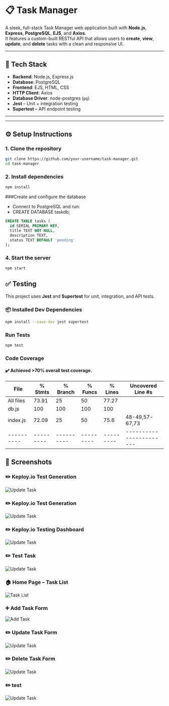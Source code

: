 # 📋 Task Manager

A sleek, full-stack Task Manager web application built with **Node.js**, **Express**, **PostgreSQL**, **EJS**, and **Axios**.  
It features a custom-built RESTful API that allows users to **create**, **view**, **update**, and **delete** tasks with a clean and responsive UI.

---

## 🚀 Tech Stack

- **Backend**: Node.js, Express.js
- **Database**: PostgreSQL
- **Frontend**: EJS, HTML, CSS
- **HTTP Client**: Axios
- **Database Driver**: node-postgres (`pg`)
- **Jest** – Unit + integration testing
- **Supertest** – API endpoint testing

---

---

## ⚙️ Setup Instructions

### 1. Clone the repository

```bash
git clone https://github.com/your-username/task-manager.git
cd task-manager
```

### 2. Install dependencies

```bash
npm install
```

###Create and configure the database
  - Connect to PostgreSQL and run:
  - CREATE DATABASE taskdb;
```SQL
CREATE TABLE tasks (
  id SERIAL PRIMARY KEY,
  title TEXT NOT NULL,
  description TEXT,
  status TEXT DEFAULT 'pending'
);
```

### 4. Start the server
```bash
npm start
```

## ✅ Testing

This project uses **Jest** and **Supertest** for unit, integration, and API tests.

### 📦 Installed Dev Dependencies

```bash
npm install --save-dev jest supertest
```
###  Run Tests

```bash
npm test
```

###  Code Coverage
#### ✔️ Achieved >70% overall test coverage.

File      | % Stmts | % Branch | % Funcs | % Lines | Uncovered Line #s     
----------|---------|----------|---------|---------|-----------------------
All files |   73.91 |       25 |      50 |   77.27 |
db.js     |     100 |      100 |     100 |     100 |
index.js  |   72.09 |       25 |      50 |    75.6 | 48-49,57-67,73
----------|---------|----------|---------|---------|-----------------------




## 📸 Screenshots

### ✏️ Keploy.io Test Generation
![Update Task](./SS/CI_CD_PIPELINE.png)

### ✏️ Keploy.io Test Generation
![Update Task](./SS/TestGeneration.png)

### ✏️ Keploy.io Testing Dashboard 
![Update Task](./SS/TEST_REPORT.png)
### ✏️ Test Task
![Update Task](./SS/TESTS.png)

### 🏠 Home Page – Task List
![Task List](./SS/HOME.png)

### ➕ Add Task Form
![Add Task](./SS/CREATE.png)

### ✏️ Update Task Form
![Update Task](./SS/EDIT.png)

### ✏️ Delete Task Form
![Update Task](./SS/DELETE.png)

### ✏️ test
![Update Task](./SS/Test.png)













